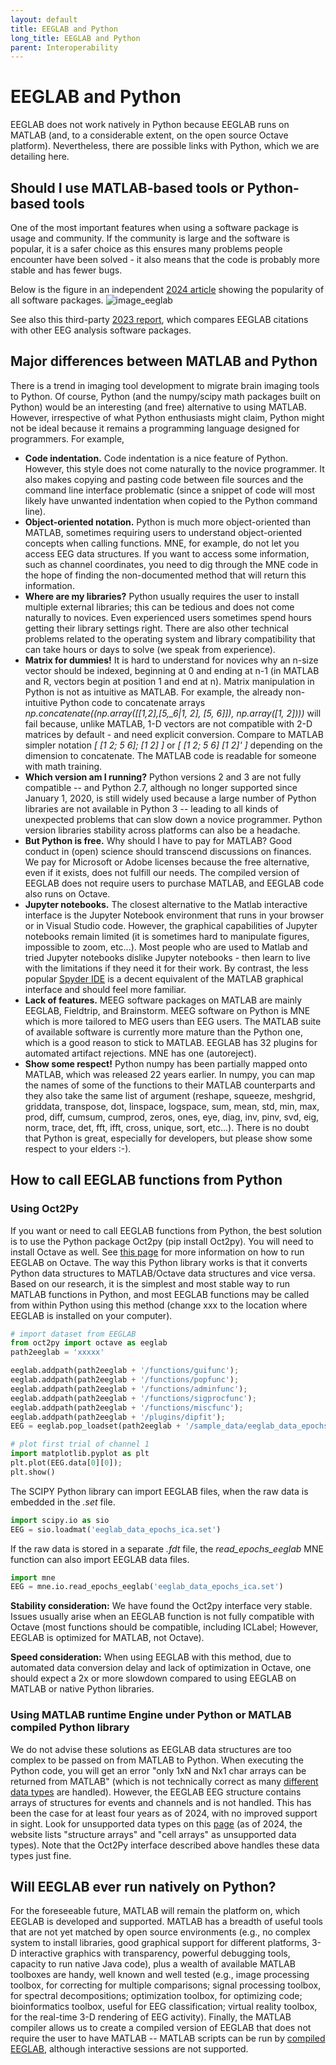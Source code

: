 ```yaml
---
layout: default
title: EEGLAB and Python
long_title: EEGLAB and Python
parent: Interoperability
---
```


EEGLAB and Python
===================

EEGLAB does not work natively in Python because EEGLAB runs on
MATLAB (and, to a considerable extent, on the open source Octave
platform). Nevertheless, there are possible links with Python, which we
are detailing here.

Should I use MATLAB-based tools or Python-based tools
-----------------------------------------------------

One of the most important features when using a software package is usage and community.
If the community is large and the software is popular, it is a safer
choice as this ensures many problems people encounter have
been solved - it also means that the code is probably more stable and
has fewer bugs. 

Below is the figure in an independent [2024 article](https://apertureneuro.org/article/116386-the-art-of-brainwaves-a-survey-on-event-related-potential-visualization-practices) showing the popularity of all software packages.
![image_eeglab](https://github.com/sccn/sccn.github.io/assets/1872705/4a2de7bc-ee1d-450f-8314-48d3294d54f4)

See also this third-party [2023 report](https://doi.org/10.1016/j.neuri.2023.100154), which compares EEGLAB citations with other EEG analysis software packages. 

Major differences between MATLAB and Python
-------------------------------------------

There is a trend in imaging tool development to migrate brain imaging
tools to Python. Of course, Python (and the numpy/scipy math packages
built on Python) would be an interesting (and free) alternative to using
MATLAB. However, irrespective of what Python enthusiasts might claim,
Python might not be ideal because it remains a programming language
designed for programmers. For example,

-   **Code indentation.** Code indentation is a nice feature of Python. However, this style
    does not come naturally to the novice programmer. It also makes
    copying and pasting code between file sources and the command line
    interface problematic (since a snippet of code will most likely have
    unwanted indentation when copied to the Python command line).
-   **Object-oriented notation.** Python is much more object-oriented than MATLAB, sometimes requiring
    users to understand object-oriented concepts when calling functions. MNE, for example, do not
    let you access EEG data structures. If you want to access some information, such as channel coordinates,
    you need to dig through the MNE code in the hope of finding the non-documented method that will return
    this information. 
-   **Where are my libraries?** Python usually requires the user to install multiple external
    libraries; this can be tedious and does not come naturally to
    novices. Even experienced users sometimes spend hours getting their
    library settings right. There are also other technical problems
    related to the operating system and library compatibility that can take
    hours or days to solve (we speak from experience).
-   **Matrix for dummies!** It is hard to understand for novices why an n-size vector should be
    indexed, beginning at 0 and ending at n-1 (in MATLAB and R, vectors
    begin at position 1 and end at n). Matrix manipulation in Python is not as intuitive as MATLAB. For
    example, the already non-intuitive Python code to concatenate arrays
    <i>np.concatenate((np.array(\[\[1,_2\],_\[5,_6\|1, 2\], \[5,
    6\]\]), np.array(\[1, 2\])))</i> will fail because, unlike MATLAB,
    1-D vectors are not compatible with 2-D matrices by default - and
    need explicit conversion. Compare to MATLAB simpler notation <i>\[
    \[1 2; 5 6\]; \[1 2\] \]</i> or <i>\[ \[1 2; 5 6\] \[1 2\]' \]</i>
    depending on the dimension to concatenate. The MATLAB code is
    readable for someone with math training.
-   **Which version am I running?** Python versions 2 and 3 are not
    fully compatible -- and Python 2.7, although no longer supported
    since January 1, 2020, is still widely used because a large number
    of Python libraries are not available in Python 3 -- leading to all
    kinds of unexpected problems that can slow down a novice
    programmer. Python version libraries stability across platforms
    can also be a headache. 
-   **But Python is free.** Why should I have to pay for MATLAB? Good conduct in
    (open) science should transcend discussions on finances. We pay for
    Microsoft or Adobe licenses because the free alternative, even
    if it exists, does not fulfill our needs. The compiled version of
    EEGLAB does not require users to purchase MATLAB, and EEGLAB code
    also runs on Octave.
- **Jupyter notebooks.** The closest alternative to the Matlab interactive interface is the
Jupyter Notebook environment that runs in your browser or in Visual Studio code. However, the
graphical capabilities of Jupyter notebooks remain limited (it is
sometimes hard to manipulate figures, impossible to zoom, etc...).
Most people who are used to Matlab and tried
Jupyter notebooks dislike Jupyter notebooks - then learn to live with the
limitations if they need it for their work. By contrast, the less popular [Spyder IDE](https://www.spyder-ide.org/) is a decent equivalent of the MATLAB graphical interface and should feel more familiar. 
-   **Lack of features.** MEEG software packages on MATLAB are mainly EEGLAB, Fieldtrip, and
    Brainstorm. MEEG software on Python is MNE which is more tailored to MEG users than EEG users.
    The MATLAB suite of available software is currently more mature than
    the Python one, which is a good reason to stick to MATLAB. EEGLAB has 32 plugins for automated artifact rejections. MNE has one (autoreject).
-   **Show some respect!** Python numpy has been partially mapped onto MATLAB, which was released 22 years earlier. In numpy, you can
    map the names of some of the functions to their MATLAB counterparts and they also take the same list of argument (reshape, squeeze, meshgrid, griddata, transpose, dot, linspace, logspace, sum, mean, std, min, max, prod, diff, cumsum, cumprod, zeros, ones, eye, diag, inv, pinv, svd, eig, norm, trace, det, fft, ifft, cross, unique, sort, etc...).
    There is no doubt that Python is great, especially for developers, but please 
    show some respect to your elders :-).

How to call EEGLAB functions from Python
----------------------------------------

### Using Oct2Py

If you want or need to call EEGLAB functions from Python, the best
solution is to use the Python package Oct2py (pip install Oct2py). You
will need to install Octave as well. See [this
page](/others/Running_EEGLAB_on_Octave.html) for more information on how
to run EEGLAB on Octave. The way this Python library works is that it
converts Python data structures to MATLAB/Octave data structures and
vice versa. Based on our research, it is the simplest and most stable way
to run MATLAB functions in Python, and most EEGLAB functions may be
called from within Python using this method (change xxx to the location where EEGLAB is installed on your computer).

``` Python
# import dataset from EEGLAB
from oct2py import octave as eeglab
path2eeglab = 'xxxxx'

eeglab.addpath(path2eeglab + '/functions/guifunc');
eeglab.addpath(path2eeglab + '/functions/popfunc');
eeglab.addpath(path2eeglab + '/functions/adminfunc');
eeglab.addpath(path2eeglab + '/functions/sigprocfunc');
eeglab.addpath(path2eeglab + '/functions/miscfunc');
eeglab.addpath(path2eeglab + '/plugins/dipfit');
EEG = eeglab.pop_loadset(path2eeglab + '/sample_data/eeglab_data_epochs_ica.set');

# plot first trial of channel 1
import matplotlib.pyplot as plt
plt.plot(EEG.data[0][0]);
plt.show()
```

The SCIPY Python library can import EEGLAB files, when the raw data is embedded in the *.set* file.

``` Python
import scipy.io as sio
EEG = sio.loadmat('eeglab_data_epochs_ica.set')
```

If the raw data is stored in a separate *.fdt* file, the *read_epochs_eeglab* MNE function can also import EEGLAB data files.

``` Python
import mne
EEG = mne.io.read_epochs_eeglab('eeglab_data_epochs_ica.set')
```

**Stability consideration:** We have found the Oct2py interface very stable. Issues usually arise when an EEGLAB function is not fully compatible with Octave (most functions should be compatible, including ICLabel; However, EEGLAB is optimized for MATLAB, not Octave).

**Speed consideration:** When using EEGLAB with this method, due to automated data conversion delay and lack of optimization in Octave, one should expect a 2x or more slowdown compared to using EEGLAB on MATLAB or native Python libraries.

### Using MATLAB runtime Engine under Python or MATLAB compiled Python library

We do not advise these solutions as EEGLAB data structures are too complex to be passed on from MATLAB to Python. When executing the Python code, you will get an error "only 1xN and Nx1 char arrays can be returned from MATLAB" (which is not technically correct as many [different data types](https://www.mathworks.com/help/matlab/matlab_external/handle-data-returned-from-matlab-to-python.html) are handled). However, the EEGLAB EEG structure contains arrays of structures for events and channels and is not handled. This has been the case for at least four years as of 2024, with no improved support in sight. Look for unsupported data types on this [page](https://www.mathworks.com/help/matlab/matlab_external/handle-data-returned-from-matlab-to-python.html) (as of 2024, the website lists "structure arrays" and "cell arrays" as unsupported data types). Note that the Oct2Py interface described above handles these data types just fine. 

Will EEGLAB ever run natively on Python?
----------------------------------------

For the foreseeable future, MATLAB will remain the platform on, which
EEGLAB is developed and supported. MATLAB has a breadth of useful tools
that are not yet matched by open source environments (e.g., no complex
system to install libraries, good graphical support for different
platforms, 3-D interactive graphics with transparency, powerful
debugging tools, capacity to run native Java code), plus a wealth of
available MATLAB toolboxes are handy, well known and well tested (e.g.,
image processing toolbox, for correcting for multiple comparisons;
signal processing toolbox, for spectral decompositions; optimization
toolbox, for optimizing code; bioinformatics toolbox, useful for EEG
classification; virtual reality toolbox, for the real-time 3-D rendering of
EEG activity). Finally, the MATLAB compiler allows us to create a
compiled version of EEGLAB that does not require the user to have MATLAB
-- MATLAB scripts can be run by [compiled
EEGLAB](/others/Compiled_EEGLAB.html), although interactive sessions
are not supported. 
